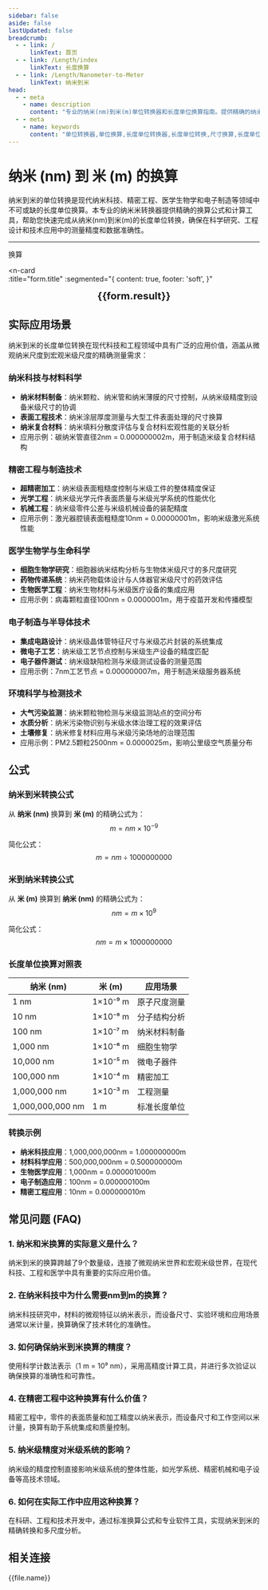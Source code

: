 ```yaml
---
sidebar: false
aside: false
lastUpdated: false
breadcrumb:
  - - link: /
      linkText: 首页
  - - link: /Length/index
      linkText: 长度换算
  - - link: /Length/Nanometer-to-Meter
      linkText: 纳米到米
head:
  - - meta
    - name: description
      content: "专业的纳米(nm)到米(m)单位转换器和长度单位换算指南。提供精确的纳米米换算公式、转换表和计算器，适用于纳米科技、精密工程、医学生物学和电子制造等领域的长度单位转换需求。"
  - - meta
    - name: keywords
      content: "单位转换器,单位换算,长度单位转换器,长度单位转换,尺寸换算,长度单位换算,纳米米,纳米和米,纳米单位,一纳米等于多少米,纳米到米换算,nm m,纳米和米的换算单位,纳米米转换,m是什么单位,纳米换算,nm,米单位,长度换算公式,纳米转米,米换算,纳米计算器,米计算器,长度单位,纳米到米公式,米转换器,纳米米对照表,长度转换,单位换算表,纳米米换算器,米长度,纳米长度,长度计算,单位转换公式,纳米米计算,长度换算器,米单位换算,纳米单位换算,长度单位转换表,纳米米转换表"
---
```

# 纳米 (nm) 到 米 (m) 的换算

纳米到米的单位转换是现代纳米科技、精密工程、医学生物学和电子制造等领域中不可或缺的长度单位换算。本专业的纳米米转换器提供精确的换算公式和计算工具，帮助您快速完成从纳米(nm)到米(m)的长度单位转换，确保在科学研究、工程设计和技术应用中的测量精度和数据准确性。

---
<script setup>
import { onMounted, reactive, inject, ref } from 'vue'
import { NButton, NForm, NFormItem, NInput, NInputNumber, NSelect, NCard, useMessage,NGrid ,NGi } from 'naive-ui'
import { defineClientComponent } from 'vitepress'
import { Length } from '../files';
const seoKey = ['单位转换器','单位换算','长度单位转换器','长度单位转换','尺寸换算','长度单位换算','长度单位换算表','纳米米','纳米和米','纳米单位','一纳米等于多少米','纳米到米换算','nm m','纳米和米的换算单位','纳米米转换','m是什么单位','纳米和米','纳米换算','nm','米单位','长度换算公式','纳米转米','米换算','纳米计算器','米计算器','长度单位','纳米到米公式','米转换器','纳米米对照表','长度转换','单位换算表','纳米米换算器','米长度','纳米长度','长度计算','单位转换公式','纳米米计算','长度换算器','米单位换算','纳米单位换算','长度单位转换表','纳米米转换表']
const convert = inject('convert')

const form = reactive({
  number: null,
  result: '',
  title: '纳米 (nm) 到 米 (m) 的换算'
})

const convertHandler = () => {
  if (form.number !== null && !isNaN(form.number)) {
    const convertedValue = parseFloat(form.number) / 1000000000
    form.result = `${form.number}nm = ${convertedValue.toFixed(9)}m`
  } else {
    form.result = '请输入有效的数值。'
  }
}
</script>

<n-form size="large" :model="form">
  <n-form-item label="纳米 (nm)">
    <n-input-number v-model:value="form.number" placeholder="输入纳米" style="width: 100%" />
  </n-form-item>
  <n-form-item>
    <n-button type="info" @click="convertHandler" block>换算</n-button>
  </n-form-item>
</n-form>

<n-card  
  :title="form.title"
  :segmented="{
    content: true,
    footer: 'soft',
  }"
>
  <div  style="text-align:center;font-size:20px;">
    <strong>{{form.result}}</strong>
  </div>
    <template #footer>
    <div>
      <span v-for="item of seoKey">{{item}}，</span>
    </div>
  </template>
</n-card>

## 实际应用场景

纳米到米的长度单位转换在现代科技和工程领域中具有广泛的应用价值，涵盖从微观纳米尺度到宏观米级尺度的精确测量需求：

### 纳米科技与材料科学
- **纳米材料制备**：纳米颗粒、纳米管和纳米薄膜的尺寸控制，从纳米级精度到设备米级尺寸的协调
- **表面工程技术**：纳米涂层厚度测量与大型工件表面处理的尺寸换算
- **纳米复合材料**：纳米填料分散度评估与复合材料宏观性能的关联分析
- 应用示例：碳纳米管直径2nm = 0.000000002m，用于制造米级复合材料结构

### 精密工程与制造技术
- **超精密加工**：纳米级表面粗糙度控制与米级工件的整体精度保证
- **光学工程**：纳米级光学元件表面质量与米级光学系统的性能优化
- **机械工程**：纳米级零件公差与米级机械设备的装配精度
- 应用示例：激光器腔镜表面粗糙度10nm = 0.00000001m，影响米级激光系统性能

### 医学生物学与生命科学
- **细胞生物学研究**：细胞器纳米结构分析与生物体米级尺寸的多尺度研究
- **药物传递系统**：纳米药物载体设计与人体器官米级尺寸的药效评估
- **生物医学工程**：纳米生物材料与米级医疗设备的集成应用
- 应用示例：病毒颗粒直径100nm = 0.0000001m，用于疫苗开发和传播模型

### 电子制造与半导体技术
- **集成电路设计**：纳米级晶体管特征尺寸与米级芯片封装的系统集成
- **微电子工艺**：纳米级工艺节点控制与米级生产设备的精度匹配
- **电子器件测试**：纳米级缺陷检测与米级测试设备的测量范围
- 应用示例：7nm工艺节点 = 0.000000007m，用于制造米级服务器系统

### 环境科学与检测技术
- **大气污染监测**：纳米颗粒物检测与米级监测站点的空间分布
- **水质分析**：纳米污染物识别与米级水体治理工程的效果评估
- **土壤修复**：纳米修复材料应用与米级污染场地的治理范围
- 应用示例：PM2.5颗粒2500nm = 0.0000025m，影响公里级空气质量分布

## 公式

### 纳米到米转换公式
从 **纳米 (nm)** 换算到 **米 (m)** 的精确公式为：
$$ m = nm \times 10^{-9} $$

简化公式：
$$ m = nm \div 1000000000 $$

### 米到纳米转换公式
从 **米 (m)** 换算到 **纳米 (nm)** 的精确公式为：
$$ nm = m \times 10^{9} $$

简化公式：
$$ nm = m \times 1000000000 $$

### 长度单位换算对照表

| 纳米 (nm) | 米 (m) | 应用场景 |
|-----------|--------|----------|
| 1 nm | 1×10⁻⁹ m | 原子尺度测量 |
| 10 nm | 1×10⁻⁸ m | 分子结构分析 |
| 100 nm | 1×10⁻⁷ m | 纳米材料制备 |
| 1,000 nm | 1×10⁻⁶ m | 细胞生物学 |
| 10,000 nm | 1×10⁻⁵ m | 微电子器件 |
| 100,000 nm | 1×10⁻⁴ m | 精密加工 |
| 1,000,000 nm | 1×10⁻³ m | 工程测量 |
| 1,000,000,000 nm | 1 m | 标准长度单位 |

### 转换示例
- **纳米科技应用**：1,000,000,000nm = 1.000000000m
- **材料科学应用**：500,000,000nm = 0.500000000m
- **生物医学应用**：1,000nm = 0.000001000m
- **电子制造应用**：100nm = 0.000000100m
- **精密工程应用**：10nm = 0.000000010m

## 常见问题 (FAQ)

### 1. 纳米和米换算的实际意义是什么？
纳米到米的换算跨越了9个数量级，连接了微观纳米世界和宏观米级世界，在现代科技、工程和医学中具有重要的实际应用价值。

### 2. 在纳米科技中为什么需要nm到m的换算？
纳米科技研究中，材料的微观特征以纳米表示，而设备尺寸、实验环境和应用场景通常以米计量，换算确保了技术转化的准确性。

### 3. 如何确保纳米到米换算的精度？
使用科学计数法表示（1 m = 10⁹ nm），采用高精度计算工具，并进行多次验证以确保换算的准确性和可靠性。

### 4. 在精密工程中这种换算有什么价值？
精密工程中，零件的表面质量和加工精度以纳米表示，而设备尺寸和工作空间以米计量，换算有助于系统集成和质量控制。

### 5. 纳米级精度对米级系统的影响？
纳米级的精度控制直接影响米级系统的整体性能，如光学系统、精密机械和电子设备等高技术领域。

### 6. 如何在实际工作中应用这种换算？
在科研、工程和技术开发中，通过标准换算公式和专业软件工具，实现纳米到米的精确转换和多尺度分析。

## 相关连接
<n-grid x-gap="12" :cols="2">
  <n-gi v-for="(file, index) in Length" :key="index">
    <n-button
      text
      tag="a"
      :href="file.path"
      type="info"
    >
      {{file.name}}
    </n-button>
  </n-gi>
</n-grid>
